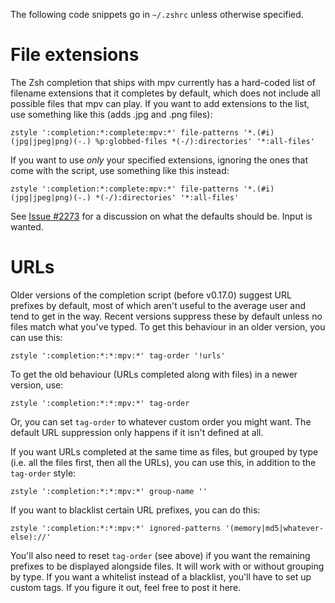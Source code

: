 The following code snippets go in `~/.zshrc` unless otherwise specified.

# File extensions

The Zsh completion that ships with mpv currently has a hard-coded list of filename extensions that it completes by default, which does not include all possible files that mpv can play. If you want to add extensions to the list, use something like this (adds .jpg and .png files):

    zstyle ':completion:*:complete:mpv:*' file-patterns '*.(#i)(jpg|jpeg|png)(-.) %p:globbed-files *(-/):directories' '*:all-files'

If you want to use *only* your specified extensions, ignoring the ones that come with the script, use something like this instead:

    zstyle ':completion:*:complete:mpv:*' file-patterns '*.(#i)(jpg|jpeg|png)(-.) *(-/):directories' '*:all-files'

See [Issue #2273](https://github.com/mpv-player/mpv/issues/2273) for a discussion on what the defaults should be. Input is wanted.

# URLs

Older versions of the completion script (before v0.17.0) suggest URL prefixes by default, most of which aren't useful to the average user and tend to get in the way. Recent versions suppress these by default unless no files match what you've typed. To get this behaviour in an older version, you can use this:

    zstyle ':completion:*:*:mpv:*' tag-order '!urls'

To get the old behaviour (URLs completed along with files) in a newer version, use:

    zstyle ':completion:*:*:mpv:*' tag-order

Or, you can set `tag-order` to whatever custom order you might want. The default URL suppression only happens if it isn't defined at all.

If you want URLs completed at the same time as files, but grouped by type (i.e. all the files first, then all the URLs), you can use this, in addition to the `tag-order` style:

    zstyle ':completion:*:*:mpv:*' group-name ''

If you want to blacklist certain URL prefixes, you can do this:

    zstyle ':completion:*:*:mpv:*' ignored-patterns '(memory|md5|whatever-else)://'

You'll also need to reset `tag-order` (see above) if you want the remaining prefixes to be displayed alongside files. It will work with or without grouping by type. If you want a whitelist instead of a blacklist, you'll have to set up custom tags. If you figure it out, feel free to post it here.